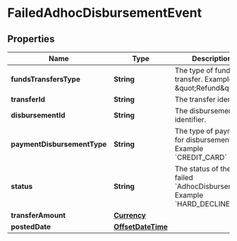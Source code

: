 # FailedAdhocDisbursementEvent

## Properties
Name | Type | Description | Notes
------------ | ------------- | ------------- | -------------
**fundsTransfersType** | **String** | The type of fund transfer.   Example \&quot;Refund\&quot; |  [optional]
**transferId** | **String** | The transfer identifier. |  [optional]
**disbursementId** | **String** | The disbursement identifier. |  [optional]
**paymentDisbursementType** | **String** | The type of payment for disbursement.   Example &#x60;CREDIT_CARD&#x60; |  [optional]
**status** | **String** | The status of the failed &#x60;AdhocDisbursement&#x60;.   Example &#x60;HARD_DECLINED&#x60; |  [optional]
**transferAmount** | [**Currency**](Currency.md) |  |  [optional]
**postedDate** | [**OffsetDateTime**](OffsetDateTime.md) |  |  [optional]
